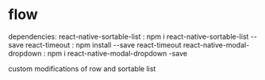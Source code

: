 # flow

dependencies:
react-native-sortable-list : npm i react-native-sortable-list --save
react-timeout : npm install --save react-timeout
react-native-modal-dropdown : npm i react-native-modal-dropdown -save

custom modifications of row and sortable list
